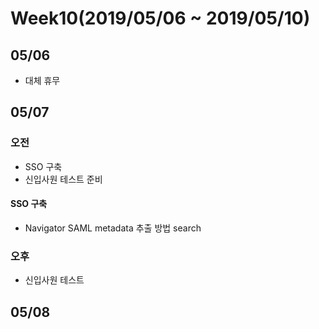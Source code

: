 # Week10(2019/05/06 ~ 2019/05/10)
## 05/06
* 대체 휴무

## 05/07
### 오전
* SSO 구축
* 신입사원 테스트 준비
#### SSO 구축
* Navigator SAML metadata 추출 방법 search

### 오후
* 신입사원 테스트

## 05/08

